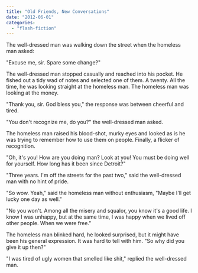 ```yaml
---
title: "Old Friends, New Conversations"
date: "2012-06-01"
categories: 
  - "flash-fiction"
---
```


The well-dressed man was walking down the street when the homeless man asked:

"Excuse me, sir. Spare some change?"

The well-dressed man stopped casually and reached into his pocket. He fished out a tidy wad of notes and selected one of them. A twenty. All the time, he was looking straight at the homeless man. The homeless man was looking at the money.

"Thank you, sir. God bless you," the response was between cheerful and tired.

"You don't recognize me, do you?" the well-dressed man asked.

The homeless man raised his blood-shot, murky eyes and looked as is he was trying to remember how to use them on people. Finally, a flicker of recognition.

"Oh, it's you! How are you doing man? Look at you! You must be doing well for yourself. How long has it been since Detroit?"

"Three years. I'm off the streets for the past two," said the well-dressed man with no hint of pride.

"So wow. Yeah," said the homeless man without enthusiasm, "Maybe I'll get lucky one day as well."

"No you won't. Among all the misery and squalor, you know it's a good life. I know I was unhappy, but at the same time, I was happy when we lived off other people. When we were free."

The homeless man blinked hard, he looked surprised, but it might have been his general expression. It was hard to tell with him. "So why did you give it up then?"

"I was tired of ugly women that smelled like shit," replied the well-dressed man.
